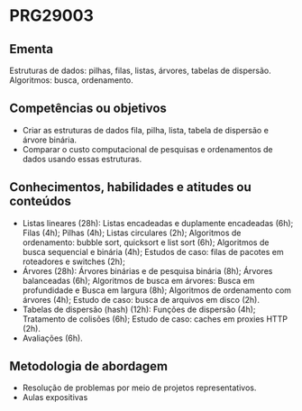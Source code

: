# PRG29003

## Ementa
Estruturas de dados: pilhas, filas, listas, árvores, tabelas de dispersão. Algoritmos: busca, ordenamento. 

## Competências ou objetivos
- Criar as estruturas de dados fila, pilha, lista, tabela de dispersão e árvore binária. 
- Comparar o custo computacional de pesquisas e ordenamentos de dados usando essas estruturas. 

## Conhecimentos, habilidades e atitudes ou conteúdos
- Listas lineares (28h): Listas encadeadas e duplamente encadeadas (6h); Filas (4h); Pilhas (4h); Listas circulares (2h); Algoritmos de ordenamento: bubble sort, quicksort e list sort (6h); Algoritmos de busca sequencial e binária (4h); Estudos de caso: filas de pacotes em roteadores e switches (2h);
- Árvores (28h): Árvores binárias e de pesquisa binária (8h); Árvores balanceadas (6h); Algoritmos de busca em árvores: Busca em profundidade e Busca em largura (8h); Algoritmos de ordenamento com árvores (4h); Estudo de caso: busca de arquivos em disco (2h).
- Tabelas de dispersão (hash) (12h): Funções de dispersão (4h); Tratamento de colisões (6h); Estudo de caso: caches em proxies HTTP (2h).
- Avaliações (6h). 

## Metodologia de abordagem
- Resolução de problemas por meio de projetos representativos. 
- Aulas expositivas 
